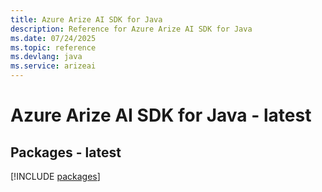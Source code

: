 ```yaml
---
title: Azure Arize AI SDK for Java
description: Reference for Azure Arize AI SDK for Java
ms.date: 07/24/2025
ms.topic: reference
ms.devlang: java
ms.service: arizeai
---
```

# Azure Arize AI SDK for Java - latest
## Packages - latest
[!INCLUDE [packages](arize-ai-index.md)]
